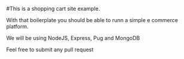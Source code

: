 #This is a shopping cart site example.

With that boilerplate you should be able to runn a simple e commerce platform.

We will be using NodeJS, Express, Pug and MongoDB

Feel free to submit any pull request